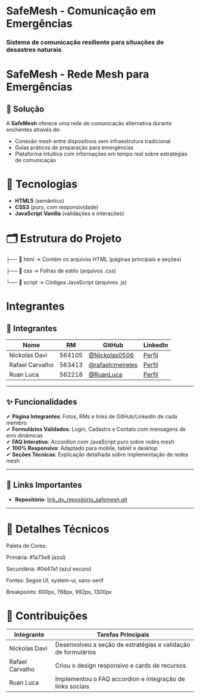 # SafeMesh - Comunicação em Emergências

### Sistema de comunicação resiliente para situações de desastres naturais

# SafeMesh - Rede Mesh para Emergências

## 🎯 Solução  
A **SafeMesh** oferece uma rede de comunicação alternativa durante enchentes através de:  
- Conexão mesh entre dispositivos sem infraestrutura tradicional  
- Guias práticos de preparação para emergências  
- Plataforma intuitiva com informações em tempo real sobre estratégias de comunicação

# 🚀 Tecnologias  
- **HTML5** (semântico)  
- **CSS3** (puro, com responsividade)  
- **JavaScript Vanilla** (validações e interações)
  
# 🗂️ Estrutura do Projeto
 
├── 📂 html → Contém os arquivos HTML (páginas principais e seções)


├── 📂 css → Folhas de estilo (arquivos .css)


└── 📂 script → Códigos JavaScript (arquivos .js)




# Integrantes

## 👥 Integrantes  
| Nome            | RM      | GitHub                                   | LinkedIn                                  |  
|-----------------|---------|------------------------------------------|-------------------------------------------|  
| Nickolas Davi   | 564105  | [@Nickolas0506](https://github.com/Nickolas0506) | [Perfil](https://www.linkedin.com/in/nickolas-davi-17824b355/) |  
| Rafael Carvalho | 563413  | [@rafaelcmeireles](https://github.com/rafaelcmeireles) | [Perfil](https://www.linkedin.com/in/rafael-carvalho-meireles-0a3a87130/) |  
| Ruan Luca       | 562218  | [@RuanLuca](https://github.com/RuanLuca) | [Perfil](https://www.linkedin.com/in/ruan-luca-feliciano-de-carvalho-a36905267/) |  

---

## ✨ Funcionalidades  
✔ **Página Integrantes**: Fotos, RMs e links de GitHub/LinkedIn de cada membro  
✔ **Formulários Validados**: Login, Cadastro e Contato com mensagens de erro dinâmicas  
✔ **FAQ Interativo**: Accordion com JavaScript puro sobre redes mesh  
✔ **100% Responsivo**: Adaptado para mobile, tablet e desktop  
✔ **Seções Técnicas**: Explicação detalhada sobre implementação de redes mesh  

--- 

## 🔗 Links Importantes  
- **Repositório**: [link_do_repositório_safemesh.git](#)  

---

# 📝 Detalhes Técnicos
Paleta de Cores:

Primária: #1a73e8 (azul)

Secundária: #0d47a1 (azul escuro)

Fontes: Segoe UI, system-ui, sans-serif

Breakpoints: 600px, 768px, 992px, 1300px

# 📌 Contribuições
Integrante | Tarefas Principais
-----------|-------------------
Nickolas Davi | Desenvolveu a seção de estratégias e validação de formulários  
Rafael Carvalho | Criou o design responsivo e cards de recursos  
Ruan Luca | Implementou o FAQ accordion e integração de links sociais
